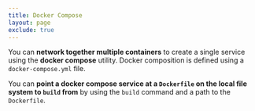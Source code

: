 ```yaml
---
title: Docker Compose
layout: page
exclude: true
---
```


You can **network together multiple containers** to create a single service using the **docker compose** utility. Docker composition is defined using a `docker-compose.yml` file.

You can **point a docker compose service at a `Dockerfile` on the local file system to `build` from** by using the `build` command and a path to the `Dockerfile`.
```yaml

```
<!--stackedit_data:
eyJoaXN0b3J5IjpbLTEzMzIzNDg3OTAsMTc2NDc2NTUxOV19
-->